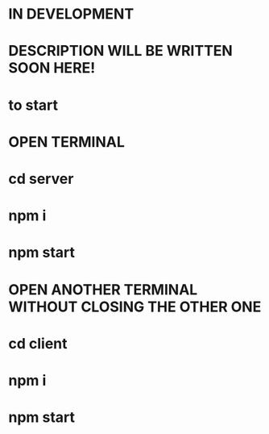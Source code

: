 # IN DEVELOPMENT
# DESCRIPTION WILL BE WRITTEN SOON HERE!


# to start 

# OPEN TERMINAL
# cd server
# npm i
# npm start

# OPEN ANOTHER TERMINAL WITHOUT CLOSING THE OTHER ONE
# cd client
# npm i
# npm start